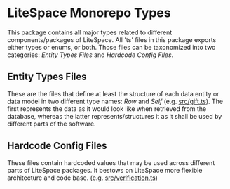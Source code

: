 # LiteSpace Monorepo Types

This package contains all major types related to different components/packages of LiteSpace. All 'ts' files in this package exports either types or enums, or both. Those files can be taxonomized into two categories: _Entity Types Files_ and _Hardcode Config Files_.

## Entity Types Files

These are the files that define at least the structure of each data entity or data model in two different type names: _Row_ and _Self_ (e.g. [src/gift.ts](./src/gift.ts)). The first represents the data as it would look like when retrieved from the database, whereas the latter represents/structures it as it shall be used by different parts of the software.

## Hardcode Config Files

These files contain hardcoded values that may be used across different parts of LiteSpace packages. It bestows on LiteSpace more flexible architecture and code base. (e.g. [src/verification.ts](./src/verification.ts))
